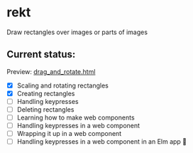 # rekt
Draw rectangles over images or parts of images

## Current status:

Preview: [drag_and_rotate.html](http://htmlpreview.github.io/?https://github.com/zellyn/rekt/blob/master/drag_and_rotate.html)

- [x] Scaling and rotating rectangles
- [x] Creating rectangles
- [ ] Handling keypresses
- [ ] Deleting rectangles
- [ ] Learning how to make web components
- [ ] Handling keypresses in a web component
- [ ] Wrapping it up in a web component
- [ ] Handling keypresses in a web component in an Elm app 🤷
